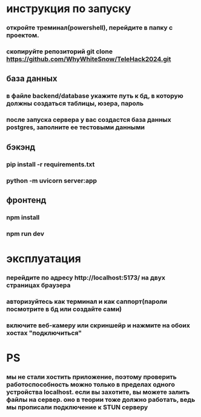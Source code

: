 # инструкция по запуску

### откройте треминал(powershell), перейдите в папку с проектом.
### скопируйте репозиторий git clone https://github.com/WhyWhiteSnow/TeleHack2024.git 
## база данных
### в файле backend/database укажите путь к бд, в которую должны создаться таблицы, юзера, пароль
### после запуска сервера у вас создастся база данных postgres, заполните ее тестовыми данными
## бэкэнд
### pip install -r requirements.txt
### python -m uvicorn server:app
## фронтенд
### npm install
### npm run dev

# эксплуатация
### перейдите по адресу http://localhost:5173/ на двух страницах браузера
### авторизуйтесь как терминал и как саппорт(пароли посмотрите в бд или создайте сами)
### включите веб-камеру или скриншейр и нажмите на обоих хостах "подключиться"
# PS
### мы не стали хостить приложение, поэтому проверить работоспособность можно только в пределах одного устройства localhost. если вы захотите, вы можете залить файлы на сервер. оно в теории тоже должно работать, ведь мы прописали подключение к STUN серверу
